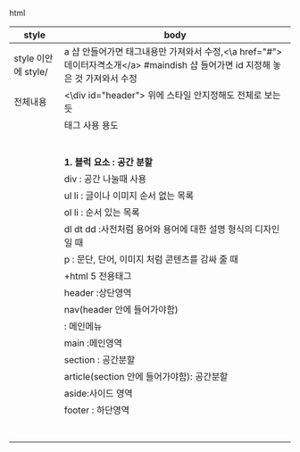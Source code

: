 html

| style                   | body                                                         |
| ----------------------- | ------------------------------------------------------------ |
| style 이안에     style/ | a 샵  안들어가면  태그내용만 가져와서 수정,<\a href="#">데이터자격소개</a\>   \#maindish 샵 들어가면 id 지정해 놓은 것 가져와서 수정<div id="maindish"> |
| 전체내용                | <\div id="header"\> 위에 스타일 안지정해도 전체로 보는 듯    |
|                         | 태그 사용 용도                                               |
|                         |                                                              |
|                         |                                                              |
|                         |                                                              |
|                         |                                                              |
|                         |                                                              |
|                         |                                                              |
|                         | **1. 블럭 요소 : 공간 분할**                                 |
|                         | div : 공간 나눌때 사용                                       |
|                         | ul li : 글이나 이미지 순서 없는 목록                         |
|                         | ol li : 순서 있는 목록                                       |
|                         | dl dt dd :사전처럼 용어와 용어에 대한 설명 형식의 디자인 일 때 |
|                         | p  : 문단, 단어, 이미지 처럼 콘텐츠를 감싸 줄 때             |
|                         | +html 5 전용태그                                             |
|                         | header :상단영역                                             |
|                         | nav(header 안에 들어가야함)                                  |
|                         | :        메인메뉴                                            |
|                         | main :메인영역                                               |
|                         | section : 공간분할                                           |
|                         | article(section 안에 들어가야함): 공간분할                   |
|                         | aside:사이드 영역                                            |
|                         | footer : 하단영역                                            |
|                         |                                                              |
|                         |                                                              |
|                         |                                                              |
|                         |                                                              |
|                         |                                                              |
|                         |                                                              |
|                         |                                                              |







